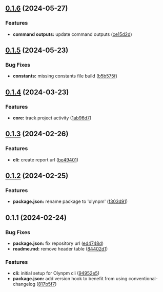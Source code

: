 ## [0.1.6](https://github.com/fresnosatech/olynpm-cli/compare/v0.1.5...v0.1.6) (2024-05-27)


### Features

* **command outputs:** update command outputs ([ce15d2d](https://github.com/fresnosatech/olynpm-cli/commit/ce15d2d2e2013ebf25efcdd7ee81c69f2042942c))



## [0.1.5](https://github.com/fresnosatech/olynpm-cli/compare/v0.1.4...v0.1.5) (2024-05-23)


### Bug Fixes

* **constants:** missing constants file build ([b5b575f](https://github.com/fresnosatech/olynpm-cli/commit/b5b575f5d03900876763755abc8933bbb886a433))



## [0.1.4](https://github.com/fresnosatech/olynpm-cli/compare/v0.1.3...v0.1.4) (2024-03-23)


### Features

* **core:** track project activity ([1ab96d7](https://github.com/fresnosatech/olynpm-cli/commit/1ab96d77e005fc5a9e611b8da7d25da3160af03b))



## [0.1.3](https://github.com/fresnosatech/olynpm-cli/compare/v0.1.2...v0.1.3) (2024-02-26)


### Features

* **cli:** create report url ([be49401](https://github.com/fresnosatech/olynpm-cli/commit/be49401ed4d8b7a253f0a74deb5fc2981d56165e))



## [0.1.2](https://github.com/fresnosatech/olynpm-cli/compare/v0.1.1...v0.1.2) (2024-02-25)


### Features

* **package.json:** rename package to 'olynpm' ([f303d91](https://github.com/fresnosatech/olynpm-cli/commit/f303d910e96ece075351a8997f34562d4a2e4300))



## 0.1.1 (2024-02-24)


### Bug Fixes

* **package.json:** fix repository url ([ed4748d](https://github.com/fresnosatech/olynpm-cli/commit/ed4748dc187cadf679a0addd009e8e6bd8f8e198))
* **readme.md:** remove header table ([84402d1](https://github.com/fresnosatech/olynpm-cli/commit/84402d1415a02158f0e2c6ddb365cf244743920c))


### Features

* **cli:** initial setup for Olynpm cli ([94952e5](https://github.com/fresnosatech/olynpm-cli/commit/94952e57b6a3ad15e64a37bca45fe55e079e0498))
* **package.json:** add version hook to benefit from using conventional-changelog ([817b5f7](https://github.com/fresnosatech/olynpm-cli/commit/817b5f7cc6d7a9fd1f3680bbb32e26fe59b43e7d))



